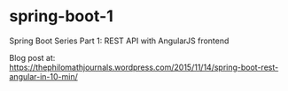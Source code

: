 # spring-boot-1
Spring Boot Series Part 1: REST API with AngularJS frontend

Blog post at: https://thephilomathjournals.wordpress.com/2015/11/14/spring-boot-rest-angular-in-10-min/
